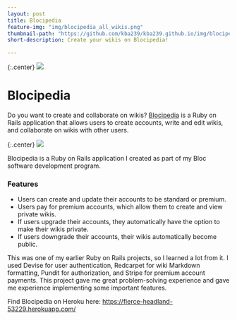 ```yaml
---
layout: post
title: Blocipedia
feature-img: "img/blocipedia_all_wikis.png"
thumbnail-path: "https://github.com/kba239/kba239.github.io/img/blocipedia_all_wikis.png"
short-description: Create your wikis on Blocipedia!

---
```

{:.center}
![](https://github.com/kba239/kba239.github.io/img/blocipedia_all_wikis.png)

# Blocipedia
Do you want to create and collaborate on wikis? [Blocipedia](https://github.com/kba239/blocipedia) is a Ruby on Rails application that allows users to create accounts, write and edit wikis, and collaborate on wikis with other users.

{:.center}
![](https://github.com/kba239/kba239.github.io/img/blocipedia_view_wiki.png)

Blocipedia is a Ruby on Rails application I created as part of my Bloc software development program.

### Features
* Users can create and update their accounts to be standard or premium.
* Users pay for premium accounts, which allow them to create and view private wikis.
* If users upgrade their accounts, they automatically have the option to make their wikis private.
* If users downgrade their accounts, their wikis automatically become public.


This was one of my earlier Ruby on Rails projects, so I learned a lot from it. I used Devise for user authentication, Redcarpet for wiki Markdown formatting, Pundit for authorization, and Stripe for premium account payments. This project gave me great problem-solving experience and gave me experience implementing some important features.


Find Blocipedia on Heroku here: https://fierce-headland-53229.herokuapp.com/
